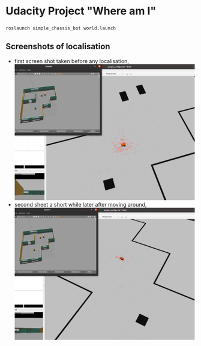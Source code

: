 # Udacity Project "Where am I"

`roslaunch simple_chassis_bot world.launch`
## Screenshots of localisation
* first screen shot taken before any localisation, ![screenshot before any localisation](localisation-01.png)
* second sheet a short while later after moving around, ![screenshot after moving around](localisation-02.png)